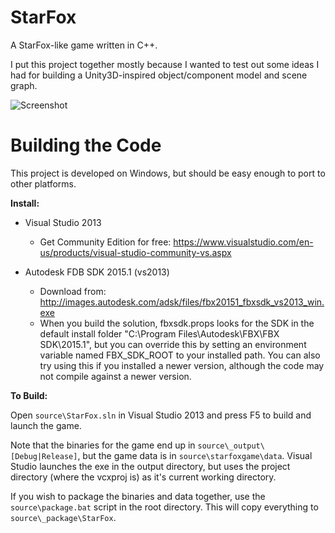 # StarFox

A StarFox-like game written in C++.

I put this project together mostly because I wanted to test out some ideas I had for building a Unity3D-inspired object/component model and scene graph.

![Screenshot](https://raw.githubusercontent.com/wiki/amaiorano/StarFox/images/StarFox-1.png)

# Building the Code

This project is developed on Windows, but should be easy enough to port to other platforms.

**Install:**

- Visual Studio 2013
  - Get Community Edition for free: https://www.visualstudio.com/en-us/products/visual-studio-community-vs.aspx

- Autodesk FDB SDK 2015.1 (vs2013)
  - Download from: http://images.autodesk.com/adsk/files/fbx20151_fbxsdk_vs2013_win.exe
  - When you build the solution, fbxsdk.props looks for the SDK in the default install folder "C:\Program Files\Autodesk\FBX\FBX SDK\2015.1", but you can override this by setting an environment variable named FBX_SDK_ROOT to your installed path. You can also try using this if you installed a newer version, although the code may not compile against a newer version.

**To Build:**

Open ```source\StarFox.sln``` in Visual Studio 2013 and press F5 to build and launch the game.

Note that the binaries for the game end up in ```source\_output\[Debug|Release]```, but the game data is in ```source\starfoxgame\data```. Visual Studio launches the exe in the output directory, but uses the project directory (where the vcxproj is) as it's current working directory.

If you wish to package the binaries and data together, use the ```source\package.bat``` script in the root directory. This will copy everything to ```source\_package\StarFox```.
